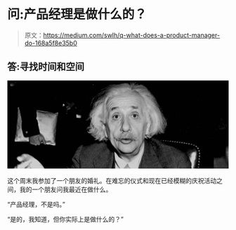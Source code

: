 # 问:产品经理是做什么的？

> 原文：<https://medium.com/swlh/q-what-does-a-product-manager-do-168a5f8e35b0>

## 答:寻找时间和空间

![](img/29f960c2420f41766e383814233438d3.png)

这个周末我参加了一个朋友的婚礼。在难忘的仪式和现在已经模糊的庆祝活动之间，我的一个朋友问我最近在做什么。

“产品经理，不是吗。”

“是的，我知道，但你实际上是做什么的？”
